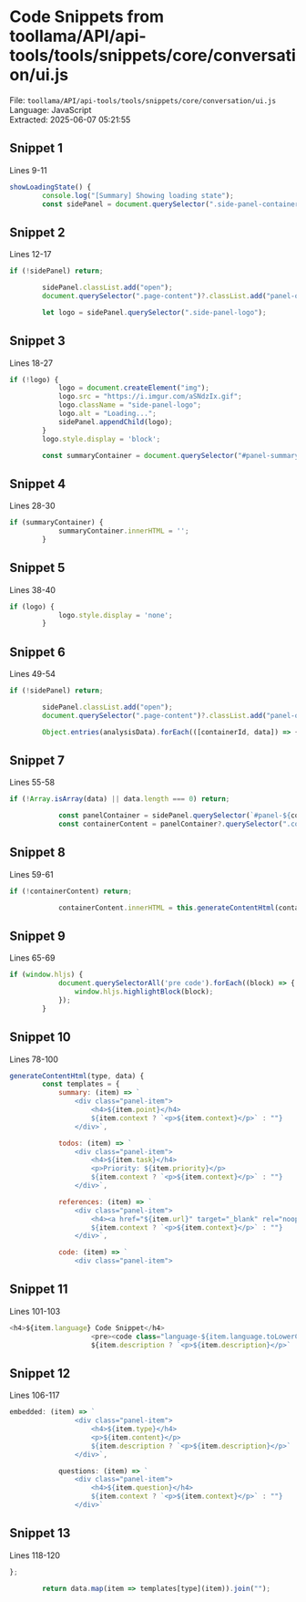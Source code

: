 # Code Snippets from toollama/API/api-tools/tools/snippets/core/conversation/ui.js

File: `toollama/API/api-tools/tools/snippets/core/conversation/ui.js`  
Language: JavaScript  
Extracted: 2025-06-07 05:21:55  

## Snippet 1
Lines 9-11

```JavaScript
showLoadingState() {
        console.log("[Summary] Showing loading state");
        const sidePanel = document.querySelector(".side-panel-container");
```

## Snippet 2
Lines 12-17

```JavaScript
if (!sidePanel) return;

        sidePanel.classList.add("open");
        document.querySelector(".page-content")?.classList.add("panel-open");

        let logo = sidePanel.querySelector(".side-panel-logo");
```

## Snippet 3
Lines 18-27

```JavaScript
if (!logo) {
            logo = document.createElement("img");
            logo.src = "https://i.imgur.com/aSNdzIx.gif";
            logo.className = "side-panel-logo";
            logo.alt = "Loading...";
            sidePanel.appendChild(logo);
        }
        logo.style.display = 'block';

        const summaryContainer = document.querySelector("#panel-summary .container-content");
```

## Snippet 4
Lines 28-30

```JavaScript
if (summaryContainer) {
            summaryContainer.innerHTML = '';
        }
```

## Snippet 5
Lines 38-40

```JavaScript
if (logo) {
            logo.style.display = 'none';
        }
```

## Snippet 6
Lines 49-54

```JavaScript
if (!sidePanel) return;

        sidePanel.classList.add("open");
        document.querySelector(".page-content")?.classList.add("panel-open");

        Object.entries(analysisData).forEach(([containerId, data]) => {
```

## Snippet 7
Lines 55-58

```JavaScript
if (!Array.isArray(data) || data.length === 0) return;

            const panelContainer = sidePanel.querySelector(`#panel-${containerId}`);
            const containerContent = panelContainer?.querySelector(".container-content");
```

## Snippet 8
Lines 59-61

```JavaScript
if (!containerContent) return;

            containerContent.innerHTML = this.generateContentHtml(containerId, data);
```

## Snippet 9
Lines 65-69

```JavaScript
if (window.hljs) {
            document.querySelectorAll('pre code').forEach((block) => {
                window.hljs.highlightBlock(block);
            });
        }
```

## Snippet 10
Lines 78-100

```JavaScript
generateContentHtml(type, data) {
        const templates = {
            summary: (item) => `
                <div class="panel-item">
                    <h4>${item.point}</h4>
                    ${item.context ? `<p>${item.context}</p>` : ""}
                </div>`,

            todos: (item) => `
                <div class="panel-item">
                    <h4>${item.task}</h4>
                    <p>Priority: ${item.priority}</p>
                    ${item.context ? `<p>${item.context}</p>` : ""}
                </div>`,

            references: (item) => `
                <div class="panel-item">
                    <h4><a href="${item.url}" target="_blank" rel="noopener noreferrer">${item.title}</a></h4>
                    ${item.context ? `<p>${item.context}</p>` : ""}
                </div>`,

            code: (item) => `
                <div class="panel-item">
```

## Snippet 11
Lines 101-103

```JavaScript
<h4>${item.language} Code Snippet</h4>
                    <pre><code class="language-${item.language.toLowerCase()}">${item.snippet}</code></pre>
                    ${item.description ? `<p>${item.description}</p>` : ""}
```

## Snippet 12
Lines 106-117

```JavaScript
embedded: (item) => `
                <div class="panel-item">
                    <h4>${item.type}</h4>
                    <p>${item.content}</p>
                    ${item.description ? `<p>${item.description}</p>` : ""}
                </div>`,

            questions: (item) => `
                <div class="panel-item">
                    <h4>${item.question}</h4>
                    ${item.context ? `<p>${item.context}</p>` : ""}
                </div>`
```

## Snippet 13
Lines 118-120

```JavaScript
};

        return data.map(item => templates[type](item)).join("");
```

